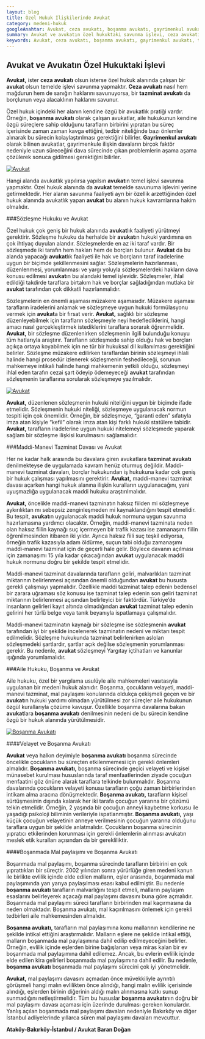 ```yaml
---
layout: blog
title: Özel Hukuk İlişkilerinde Avukat
category: medeni-hukuk
googleAnahtar: Avukat, ceza avukatı, boşanma avukatı, gayrimenkul avukatı, tazminat avukatı, ağır ceza avukatı, bakırköy avukat, istanbul avukat, boşanmada mal paylaşımı
summary: Avukat ve avukatın özel hukuktaki savunma işlevi, ceza avukatı ile özel hukuk alanında avukatlık yapan avukatların aynı savunma işlevini yerine getirdiği, halk arasında tazminat avukatı, gayrımenkul avukatı, boşanma avukatı olarak nitelenen avukatların kendine özgü özellikler arzeden savunma faaliyeti, boşanma avukatının boşanmada mal paylaşımı, tazminat avukatının maddi-manevi tazminat davası açarken nasıl bir araştırma faaliyeti içine girdiği anlaşılır bir dille izah edilmeye çalışılmıştır.
keywords: Avukat, ceza avukatı, boşanma avukatı, gayrimenkul avukatı, tazminat avukatı, ağır ceza avukatı, bakırköy avukat, istanbul avukat, ataköy avukat, boşanmada mal paylaşımı 
---
```

## Avukat ve Avukatın  Özel Hukuktaki İşlevi

**Avukat,** ister **ceza avukatı** olsun isterse özel hukuk alanında çalışan bir **avukat** olsun temelde işlevi savunma yapmaktır. **Ceza avukatı** nasıl hem mağdurun hem de sanığın haklarını savunuyorsa, bir **tazminat avukatı** da borçlunun veya alacaklının haklarını savunur. 

Özel hukuk içindeki her alanın kendine özgü bir avukatlık pratiği vardır.  Örneğin, **boşanma avukatı** olarak çalışan avukatlar, aile hukukunun kendine özgü süreçlere sahip olduğunu tarafların birbirini yıpratan bu süreç içerisinde zaman zaman kavga ettiğini, tedbir niteliğinde bazı önlemler alınarak bu sürecin kolaylaştırılması gerektiğini bilirler. **Gayrimenkul avukatı** olarak bilinen avukatlar, gayrimenkule ilişkin davaların birçok faktör nedeniyle uzun süreceğini dava sürecinde çıkan problemlerin aşama aşama çözülerek sonuca gidilmesi gerektiğini bilirler. 

[![Avukat](http://i.hizliresim.com/Aq4Wrv.jpg)](https://hizliresim.com/Aq4Wrv "avukat")

Hangi alanda avukatlık yapılırsa yapılsın **avukat**ın temel işlevi savunma yapmaktır. Özel hukuk alanında da **avukat** temelde savunuma işlevini yerine getirmektedir. Her alanın savunma faaliyeti ayrı bir özellik arzettiğinden özel hukuk alanında avukatlık yapan **avukat** bu alanın hukuk kavramlarına hakim olmalıdır.

###Sözleşme Hukuku ve Avukat

Özel hukuk çok geniş bir hukuk alanında **avukat**lık faaliyeti yürütmeyi gerektirir. Sözleşme hukuku da herhalde bir **avukat**ın hukuki yardımına en çok ihtiyaç duyulan alandır. Sözleşmelerde en az iki taraf vardır. Bir sözleşmede iki tarafın hem hakları hem de borçları bulunur. **Avukat** da  bu alanda yapacağı **avukat**lık faaliyeti ile hak ve borçların taraf iradelerine uygun bir biçimde şekillenmesini sağlar. Sözleşmelerin hazırlanması, düzenlenmesi, yorumlanması ve yargı yoluyla sözleşmelerdeki hakların dava konusu edilmesi **avukat**ın bu alandaki temel işlevidir. Sözleşmeler, ihlal edildiği takdirde taraflara birtakım hak ve borçlar sağladığından mutlaka bir **avukat** tarafından çok dikkatli hazırlanmalıdır.

Sözleşmelerin en önemli aşaması müzakere aşamasıdır. Müzakere aşaması tarafların iradelerini anlamak ve sözleşmeye uygun hukuki formülasyonu vermek için **avukat**a bir fırsat verir. **Avukat,** sağlıklı bir sözleşme düzenleyebilmek için tarafların sözleşmeyle neyi hedeflediklerini, hangi amacı nasıl gerçekleştirmek istediklerini taraflara sorarak öğrenmelidir. **Avukat,** bir sözleşme düzenlenirken sözleşmenin ilgili bulunduğu konuyu tüm hatlarıyla araştırır. Tarafların sözleşmede sahip olduğu hak ve borçları açıkça ortaya koyabilmek için ne tür bir hukuksal dil kullanılması gerektiğini belirler. Sözleşme müzakere edilirken taraflardan birinin sözleşmeyi ihlali halinde hangi prosedür izlenerek sözleşmenin feshedileceği, sorunun mahkemeye intikali halinde hangi mahkemenin yetkili olduğu, sözleşmeyi ihlal eden tarafın cezai şart ödeyip ödemeyeceği **avukat** tarafından sözleşmenin taraflarına sorularak sözleşmeye yazılmalıdır.

[![Avukat](http://i.hizliresim.com/J4Rmg5.jpg)](https://hizliresim.com/J4Rmg5 "Sözleşme ve Avukat")

**Avukat,** düzenlenen sözleşmenin hukuki niteliğini uygun bir biçimde ifade etmelidir.  Sözleşmenin hukuki niteliği, sözleşmeye uygulanacak normun tespiti için çok önemlidir. Örneğin, bir sözleşmeye, “garanti eden” sıfatıyla imza atan kişiyle “kefil” olarak imza atan kişi farklı hukuki statülere tabidir. **Avukat,** tarafların iradelerine uygun hukuki nitelemeyi sözleşmede yaparak sağlam bir sözleşme ilişkisi kurulmasını sağlamalıdır.

###Maddi-Manevi Tazminat Davası ve Avukat

Her ne kadar halk arasında bu davalara giren avukatlara **tazminat avukatı** denilmekteyse de uygulamada kavram henüz oturmuş değildir. Maddi-manevi tazminat davaları, borçlar hukukundan iş hukukuna kadar çok geniş bir hukuk çalışması yapılmasını gerektirir. **Avukat,** maddi-manevi tazminat davası açarken hangi hukuk alanına ilişkin kuralların uygulanacağını, yani uyuşmazlığa uygulanacak maddi hukuku araştırılmalıdır. 

**Avukat,** öncelikle maddi-manevi tazminatın haksız fiilden mi sözleşmeye aykırılıktan mı sebepsiz zenginleşmeden mi kaynaklandığını tespit etmelidir. Bu tespit, **avukat**ın uygulanacak maddi hukuk normuna uygun savunma hazırlamasına yardımcı olacaktır. Örneğin, maddi-manevi tazminata neden olan haksız fiilin kaynağı suç içermeyen bir trafik kazası ise zamanaşımı fiilin öğrenilmesinden itibaren iki yıldır. Ayrıca haksız fiili suç teşkil ediyorsa, örneğin trafik kazasıyla adam öldürme, suçun tabi olduğu zamanaşımı maddi-manevi tazminat için de geçerli hale gelir. Böylece davanın açılması için zamanaşımı 15 yıla kadar çıkacağından **avukat** uygulanacak maddi hukuk normunu doğru bir şekilde tespit etmelidir.

Maddi-manevi tazminat davalarında tarafların geliri, malvarlıkları tazminat miktarının belirlenmesi açısından önemli olduğundan **avukat** bu hususta gerekli çalışmayı yapmalıdır. Özellikle maddi tazminat talep edenin bedensel bir zarara uğraması söz konusu ise tazminat talep edenin son geliri tazminat miktarının belirlenmesi açısından belirleyici bir faktördür. Türkiye’de insanların gelirleri kayıt altında olmadığından **avukat** tazminat talep edenin gelirini her türlü belge veya tanık beyanıyla ispatlamaya çalışmalıdır.

Maddi-manevi tazminatın kaynağı bir sözleşme ise sözleşmenin **avukat** tarafından iyi bir şekilde incelenerek tazminatın nedeni ve miktarı tespit edilmelidir. Sözleşme hukukunda tazminat belirlenirken aslolan sözleşmedeki şartlardır, şartlar açık değilse sözleşmenin yorumlanması gerekir. Bu nedenle, **avukat** sözleşmeyi Yargıtay içtihatları ve kanunlar ışığında yorumlamalıdır.

###Aile Hukuku, Boşanma ve Avukat

Aile hukuku, özel bir yargılama usulüyle aile mahkemeleri vasıtasıyla uygulanan bir medeni hukuk alanıdır. Boşanma, çocukların velayeti, maddi-manevi tazminat, mal paylaşımı konularında oldukça çekişmeli geçen ve bir **avukat**ın hukuki yardımı olmadan yürütülmesi zor süreçler aile hukukunun özgül kurallarıyla çözüme kavuşur. Özellikle boşanma davalarına bakan **avukat**lara **boşanma avukatı** denilmesinin nedeni de bu sürecin kendine özgü bir hukuk alanında yürütülmesidir. 

[![Boşanma Avukatı](http://i.hizliresim.com/N4aDDP.jpg)](https://hizliresim.com/N4aDDP)

####Velayet ve Boşanma Avukatı

**Avukat** veya halkın deyimiyle **boşanma avukatı** boşanma sürecinde öncelikle çocukların bu süreçten etkilenmemesi için gerekli önlemleri almalıdır. **Boşanma avukatı,** boşanma sürecinde geçici velayeti ve kişisel münasebet kurulması hususlarında taraf menfaatlerinden ziyade çocuğun menfaatini göz önüne alarak taraflara telkinde bulunmalıdır.
Boşanma davalarında çocukların velayeti konusu tarafların çoğu zaman birbirlerinden intikam alma aracına dönüşmektedir. **Boşanma avukatı,** tarafların kişisel sürtüşmesinin dışında kalarak  her iki tarafa çocuğun yararına bir çözümü telkin etmelidir. Örneğin, 2 yaşında bir çocuğun anneyi kaybetme korkusu ile yaşadığı psikoloji biliminin verileriyle ispatlanmıştır. **Boşanma avukatı,** yaşı küçük çocuğun velayetinin anneye verilmesinin çocuğun yararına olduğunu taraflara uygun bir şekilde anlatmalıdır. Çocukların boşanma sürecinin yıpratıcı etkilerinden korunması için gerekli önlemlerin alınması avukatın meslek etik kuralları açısından da bir gerekliliktir.

####Boşanmada Mal paylaşımı ve Boşanma Avukatı

Boşanmada mal paylaşımı, boşanma sürecinde tarafların birbirini en çok yıprattıkları bir süreçtir. 2002 yılından sonra yürürlüğe giren medeni kanun ile birlikte evlilik içinde elde edilen malların, eşler arasında, boşanmada mal paylaşımında yarı yarıya paylaşılması esası kabul edilmiştir. Bu nedenle **boşanma avukatı** tarafların malvarlığını tespit etmeli, malların paylaşım esaslarını belirleyerek açacağı mal paylaşımı davasını buna göre açmalıdır. Boşanmada mal paylaşımı süreci tarafların birbirinden mal kaçırmasına da neden olmaktadır. Boşanma avukatı, mal kaçırılmasını önlemek için gerekli tedbirleri aile mahkemesinden almalıdır.

**Boşanma avukatı,** tarafların mal paylaşımına konu mallarının kendilerine ne şekilde intikal ettiğini araştırmalıdır. Malların eşlere ne şekilde intikal ettiği, malların boşanmada mal paylaşımına dahil edilip edilmeyeceğini belirler. Örneğin, evlilik içinde eşlerden birine bağışlanan veya miras kalan bir ev boşanmada mal paylaşımına dahil edilemez. Ancak, bu evlerin evlilik içinde elde edilen kira gelirleri boşanmada mal paylaşımına dahil edilir. Bu nedenle, **boşanma avukatı** boşanmada mal paylaşımı sürecini çok iyi yönetmelidir.

**Avukat,** mal paylaşımı davasını açmadan önce müvekkiliyle ayrıntılı görüşmeli hangi malın evlilikten önce alındığı, hangi malın evlilik içerisinde alındığı, eşlerden birinin diğerinin aldığı malın alınmasına katkı sunup sunmadığını netleştirmelidir. Tüm bu hususlar **boşanma avukatı**nın doğru bir mal paylaşımı davası açaması için üzerinde durulması gereken konulardır. Yanlış açılan boşanmada mal paylaşımı davaları nedeniyle Bakırköy ve diğer İstanbul adliyelerinde yıllarca süren mal paylaşımı davaları mevcuttur.


**Ataköy-Bakırköy-İstanbul / Avukat Baran Doğan**


